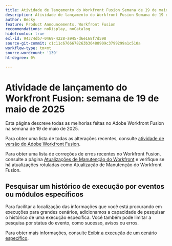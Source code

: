 ```yaml
---
title: Atividade de lançamento do Workfront Fusion Semana de 19 de maio de 2025
description: Atividade de lançamento do Workfront Fusion Semana de 19 de maio de 2025
author: Becky
feature: Product Announcements, Workfront Fusion
recommendations: noDisplay, noCatalog
hidefromtoc: true
exl-id: 94374db7-0469-4228-a945-d6e168f7d598
source-git-commit: c1c11c6766678263b36488909c3799299a1c510a
workflow-type: tm+mt
source-wordcount: '139'
ht-degree: 0%

---
```


# Atividade de lançamento do Workfront Fusion: semana de 19 de maio de 2025

Esta página descreve todas as melhorias feitas no Adobe Workfront Fusion na semana de 19 de maio de 2025.

Para obter uma lista de todas as alterações recentes, consulte [atividade de versão do Adobe Workfront Fusion](/help/workfront-fusion/fusion-product-releases/fusion-release-activity.md).

Para obter uma lista de correções de erros recentes no Workfront Fusion, consulte a página [Atualizações de Manutenção do Workfront](https://experienceleague.adobe.com/en/docs/workfront-known-issues/releases/current-updates) e verifique se há atualizações rotuladas como Atualização de Manutenção do Workfront Fusion.

## Pesquisar um histórico de execução por eventos ou módulos específicos

Para facilitar a localização das informações que você está procurando em execuções para grandes cenários, adicionamos a capacidade de pesquisar o histórico de uma execução específica. Você também pode limitar a pesquisa por status do evento, como sucesso, avisos ou erros.

Para obter mais informações, consulte [Exibir a execução de um cenário específico](/help/workfront-fusion/manage-scenarios/view-a-specific-scenario-execution.md).
